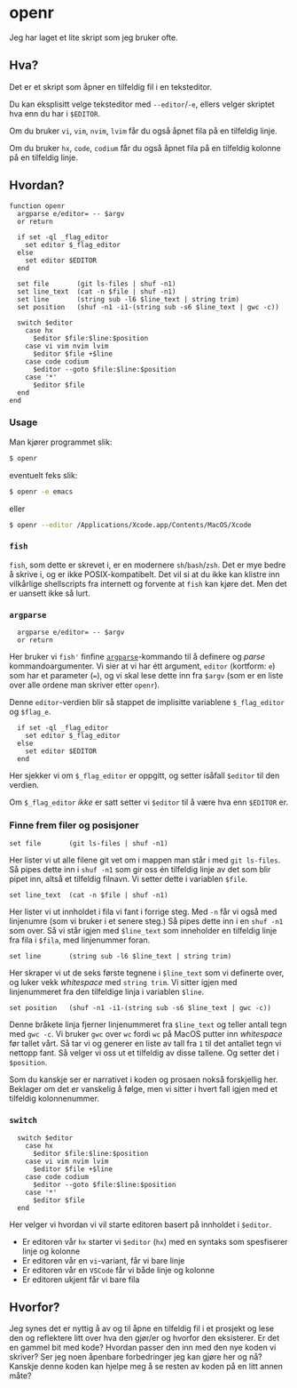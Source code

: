 # openr

Jeg har laget et lite skript som jeg bruker ofte.

## Hva?

Det er et skript som åpner en tilfeldig fil i en teksteditor.

Du kan eksplisitt velge teksteditor med `--editor`/`-e`, ellers velger skriptet hva enn du har i `$EDITOR`.

Om du bruker `vi`, `vim`, `nvim`, `lvim` får du også åpnet fila på en tilfeldig linje.

Om du bruker `hx`, `code`, `codium` får du også åpnet fila på en tilfeldig kolonne på en tilfeldig linje.

## Hvordan?

```fish
function openr
  argparse e/editor= -- $argv
  or return

  if set -ql _flag_editor
    set editor $_flag_editor
  else
    set editor $EDITOR
  end

  set file       (git ls-files | shuf -n1)
  set line_text  (cat -n $file | shuf -n1)
  set line       (string sub -l6 $line_text | string trim)
  set position   (shuf -n1 -i1-(string sub -s6 $line_text | gwc -c))

  switch $editor
    case hx
      $editor $file:$line:$position
    case vi vim nvim lvim
      $editor $file +$line
    case code codium
      $editor --goto $file:$line:$position
    case '*'
      $editor $file
  end
end
```

### Usage

Man kjører programmet slik:

```sh
$ openr
```

eventuelt feks slik:

```sh
$ openr -e emacs
```

eller

```sh
$ openr --editor /Applications/Xcode.app/Contents/MacOS/Xcode
```

### `fish`

`fish`, som dette er skrevet i, er en modernere `sh`/`bash`/`zsh`. Det er mye bedre å skrive i, og er ikke POSIX-kompatibelt. Det vil si at du ikke kan klistre inn vilkårlige shellscripts fra internett og forvente at `fish` kan kjøre det. Men det er uansett ikke så lurt.

### `argparse`

```fish
  argparse e/editor= -- $argv
  or return
```

Her bruker vi `fish'` finfine [`argparse`](https://fishshell.com/docs/current/cmds/argparse.html)-kommando til å definere og _parse_ kommandoargumenter. Vi sier at vi har étt argument, `editor` (kortform: `e`) som har et parameter (`=`), og vi skal lese dette inn fra `$argv` (som er en liste over alle ordene man skriver etter `openr`).

Denne `editor`-verdien blir så stappet de implisitte variablene `$_flag_editor` og `$flag_e`.

```fish
  if set -ql _flag_editor
    set editor $_flag_editor
  else
    set editor $EDITOR
  end
```

Her sjekker vi om `$_flag_editor` er oppgitt, og setter isåfall `$editor` til den verdien.

Om `$_flag_editor` _ikke_ er satt setter vi `$editor` til å være hva enn `$EDITOR` er.

### Finne frem filer og posisjoner

```fish
set file       (git ls-files | shuf -n1)
```

Her lister vi ut alle filene git vet om i mappen man står i med `git ls-files`. Så pipes dette inn i `shuf -n1` som gir oss én tilfeldig linje av det som blir pipet inn, altså et tilfeldig filnavn. Vi setter dette i variablen `$file`.

```fish
set line_text  (cat -n $file | shuf -n1)
```

Her lister vi ut innholdet i fila vi fant i forrige steg. Med `-n` får vi også med linjenumre (som vi bruker i et senere steg.) Så pipes dette inn i en `shuf -n1` som over. Så vi står igjen med `$line_text` som inneholder en tilfeldig linje fra fila i `$fila`, med linjenummer foran.

```fish
set line       (string sub -l6 $line_text | string trim)
```

Her skraper vi ut de seks første tegnene i `$line_text` som vi definerte over, og luker vekk _whitespace_ med `string trim`. Vi sitter igjen med linjenummeret fra den tilfeldige linja i variablen `$line`.

```
set position   (shuf -n1 -i1-(string sub -s6 $line_text | gwc -c))
```

Denne bråkete linja fjerner linjenummeret fra `$line_text` og teller antall tegn med `gwc -c`.
Vi bruker `gwc` over `wc` fordi `wc` på MacOS putter inn _whitespace_ før tallet vårt.
Så tar vi og generer en liste av tall fra `1` til det antallet tegn vi nettopp fant.
Så velger vi oss ut et tilfeldig av disse tallene. Og setter det i `$position`.

Som du kanskje ser er narrativet i koden og prosaen nokså forskjellig her. Beklager om det er vanskelig å følge, men vi sitter i hvert fall igjen med et tilfeldig kolonnenummer.

### `switch`

```fish
  switch $editor
    case hx
      $editor $file:$line:$position
    case vi vim nvim lvim
      $editor $file +$line
    case code codium
      $editor --goto $file:$line:$position
    case '*'
      $editor $file
  end
```

Her velger vi hvordan vi vil starte editoren basert på innholdet i `$editor`.

- Er editoren vår `hx` starter vi `$editor` (`hx`) med en syntaks som spesfiserer linje og kolonne
- Er editoren vår en `vi`-variant, får vi bare linje
- Er editoren vår en `VSCode` får vi både linje og kolonne
- Er editoren ukjent får vi bare fila

## Hvorfor?

Jeg synes det er nyttig å av og til åpne en tilfeldig fil i et prosjekt og lese den og reflektere litt over hva den gjør/er og hvorfor den eksisterer. Er det en gammel bit med kode? Hvordan passer den inn med den nye koden vi skriver? Ser jeg noen åpenbare forbedringer jeg kan gjøre her og nå? Kanskje denne koden kan hjelpe meg å se resten av koden på en litt annen måte?
